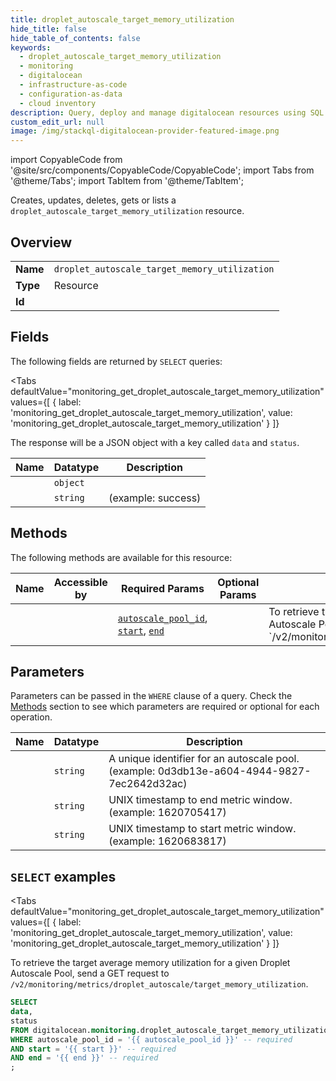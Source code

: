 ```yaml
--- 
title: droplet_autoscale_target_memory_utilization
hide_title: false
hide_table_of_contents: false
keywords:
  - droplet_autoscale_target_memory_utilization
  - monitoring
  - digitalocean
  - infrastructure-as-code
  - configuration-as-data
  - cloud inventory
description: Query, deploy and manage digitalocean resources using SQL
custom_edit_url: null
image: /img/stackql-digitalocean-provider-featured-image.png
---
```


import CopyableCode from '@site/src/components/CopyableCode/CopyableCode';
import Tabs from '@theme/Tabs';
import TabItem from '@theme/TabItem';

Creates, updates, deletes, gets or lists a <code>droplet_autoscale_target_memory_utilization</code> resource.

## Overview
<table><tbody>
<tr><td><b>Name</b></td><td><code>droplet_autoscale_target_memory_utilization</code></td></tr>
<tr><td><b>Type</b></td><td>Resource</td></tr>
<tr><td><b>Id</b></td><td><CopyableCode code="digitalocean.monitoring.droplet_autoscale_target_memory_utilization" /></td></tr>
</tbody></table>

## Fields

The following fields are returned by `SELECT` queries:

<Tabs
    defaultValue="monitoring_get_droplet_autoscale_target_memory_utilization"
    values={[
        { label: 'monitoring_get_droplet_autoscale_target_memory_utilization', value: 'monitoring_get_droplet_autoscale_target_memory_utilization' }
    ]}
>
<TabItem value="monitoring_get_droplet_autoscale_target_memory_utilization">

The response will be a JSON object with a key called `data` and `status`.

<table>
<thead>
    <tr>
    <th>Name</th>
    <th>Datatype</th>
    <th>Description</th>
    </tr>
</thead>
<tbody>
<tr>
    <td><CopyableCode code="data" /></td>
    <td><code>object</code></td>
    <td></td>
</tr>
<tr>
    <td><CopyableCode code="status" /></td>
    <td><code>string</code></td>
    <td> (example: success)</td>
</tr>
</tbody>
</table>
</TabItem>
</Tabs>

## Methods

The following methods are available for this resource:

<table>
<thead>
    <tr>
    <th>Name</th>
    <th>Accessible by</th>
    <th>Required Params</th>
    <th>Optional Params</th>
    <th>Description</th>
    </tr>
</thead>
<tbody>
<tr>
    <td><a href="#monitoring_get_droplet_autoscale_target_memory_utilization"><CopyableCode code="monitoring_get_droplet_autoscale_target_memory_utilization" /></a></td>
    <td><CopyableCode code="select" /></td>
    <td><a href="#parameter-autoscale_pool_id"><code>autoscale_pool_id</code></a>, <a href="#parameter-start"><code>start</code></a>, <a href="#parameter-end"><code>end</code></a></td>
    <td></td>
    <td>To retrieve the target average memory utilization for a given Droplet Autoscale Pool, send a GET request to `/v2/monitoring/metrics/droplet_autoscale/target_memory_utilization`.</td>
</tr>
</tbody>
</table>

## Parameters

Parameters can be passed in the `WHERE` clause of a query. Check the [Methods](#methods) section to see which parameters are required or optional for each operation.

<table>
<thead>
    <tr>
    <th>Name</th>
    <th>Datatype</th>
    <th>Description</th>
    </tr>
</thead>
<tbody>
<tr id="parameter-autoscale_pool_id">
    <td><CopyableCode code="autoscale_pool_id" /></td>
    <td><code>string</code></td>
    <td>A unique identifier for an autoscale pool. (example: 0d3db13e-a604-4944-9827-7ec2642d32ac)</td>
</tr>
<tr id="parameter-end">
    <td><CopyableCode code="end" /></td>
    <td><code>string</code></td>
    <td>UNIX timestamp to end metric window. (example: 1620705417)</td>
</tr>
<tr id="parameter-start">
    <td><CopyableCode code="start" /></td>
    <td><code>string</code></td>
    <td>UNIX timestamp to start metric window. (example: 1620683817)</td>
</tr>
</tbody>
</table>

## `SELECT` examples

<Tabs
    defaultValue="monitoring_get_droplet_autoscale_target_memory_utilization"
    values={[
        { label: 'monitoring_get_droplet_autoscale_target_memory_utilization', value: 'monitoring_get_droplet_autoscale_target_memory_utilization' }
    ]}
>
<TabItem value="monitoring_get_droplet_autoscale_target_memory_utilization">

To retrieve the target average memory utilization for a given Droplet Autoscale Pool, send a GET request to `/v2/monitoring/metrics/droplet_autoscale/target_memory_utilization`.

```sql
SELECT
data,
status
FROM digitalocean.monitoring.droplet_autoscale_target_memory_utilization
WHERE autoscale_pool_id = '{{ autoscale_pool_id }}' -- required
AND start = '{{ start }}' -- required
AND end = '{{ end }}' -- required
;
```
</TabItem>
</Tabs>
